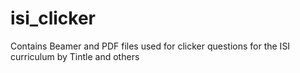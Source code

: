 # isi_clicker
Contains Beamer and PDF files used for clicker questions for the ISI curriculum by Tintle and others